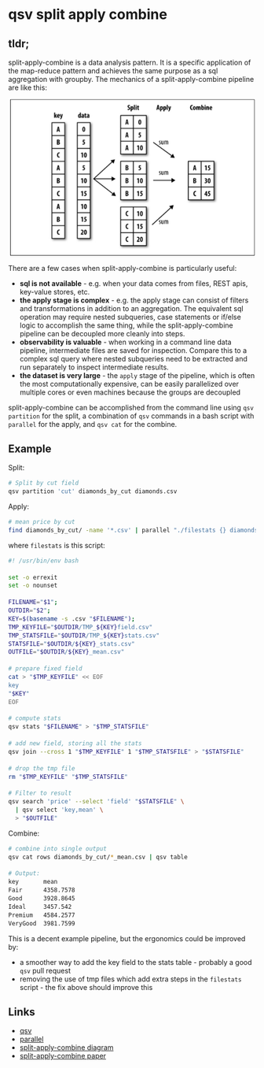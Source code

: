 # qsv split apply combine

## tldr;

split-apply-combine is a data analysis pattern. It is a specific application of
the map-reduce pattern and achieves the same purpose as a sql aggregation with
groupby. The mechanics of a split-apply-combine pipeline are like this:

![diagram](./sac_diagram.png)

There are a few cases when split-apply-combine is particularly useful:

- **sql is not available** - e.g. when your data comes from files, REST apis,
  key-value stores, etc.
- **the apply stage is complex** - e.g. the apply stage can consist of filters
  and transformations in addition to an aggregation. The equivalent sql
  operation may require nested subqueries, case statements or if/else logic to
  accomplish the same thing, while the split-apply-combine pipeline can be
  decoupled more cleanly into steps.
- **observability is valuable** - when working in a command line data pipeline,
  intermediate files are saved for inspection. Compare this to a complex sql
  query where nested subqueries need to be extracted and run separately to
  inspect intermediate results.
- **the dataset is very large** - the `apply` stage of the pipeline, which is
  often the most computationally expensive, can be easily parallelized over
  multiple cores or even machines because the groups are decoupled

split-apply-combine can be accomplished from the command line using
`qsv partition` for the split, a combination of `qsv` commands in a bash script
with `parallel` for the apply, and `qsv cat` for the combine.

## Example

Split:

```bash
# Split by cut field
qsv partition 'cut' diamonds_by_cut diamonds.csv
```

Apply:

```bash
# mean price by cut
find diamonds_by_cut/ -name '*.csv' | parallel "./filestats {} diamonds_by_cut"
```

where `filestats` is this script:

```bash
#! /usr/bin/env bash

set -o errexit
set -o nounset

FILENAME="$1";
OUTDIR="$2";
KEY=$(basename -s .csv "$FILENAME");
TMP_KEYFILE="$OUTDIR/TMP_${KEY}field.csv"
TMP_STATSFILE="$OUTDIR/TMP_${KEY}stats.csv"
STATSFILE="$OUTDIR/${KEY}_stats.csv"
OUTFILE="$OUTDIR/${KEY}_mean.csv"

# prepare fixed field
cat > "$TMP_KEYFILE" << EOF
key
"$KEY"
EOF

# compute stats
qsv stats "$FILENAME" > "$TMP_STATSFILE"

# add new field, storing all the stats
qsv join --cross 1 "$TMP_KEYFILE" 1 "$TMP_STATSFILE" > "$STATSFILE"

# drop the tmp file
rm "$TMP_KEYFILE" "$TMP_STATSFILE"

# Filter to result
qsv search 'price' --select 'field' "$STATSFILE" \
  | qsv select 'key,mean' \
  > "$OUTFILE"
```

Combine:

```bash
# combine into single output
qsv cat rows diamonds_by_cut/*_mean.csv | qsv table

# Output:
key       mean
Fair      4358.7578
Good      3928.8645
Ideal     3457.542
Premium   4584.2577
VeryGood  3981.7599
```

This is a decent example pipeline, but the ergonomics could be improved by:

- a smoother way to add the key field to the stats table - probably a good `qsv`
  pull request
- removing the use of tmp files which add extra steps in the `filestats`
  script - the fix above should improve this

## Links

- [qsv](https://github.com/jqnatividad/qsv)
- [parallel](https://www.gnu.org/software/parallel/)
- [split-apply-combine diagram](https://www.oreilly.com/library/view/learning-pandas/9781783985128/ch09s02.html)
- [split-apply-combine paper](https://www.jstatsoft.org/article/download/v040i01/468)
